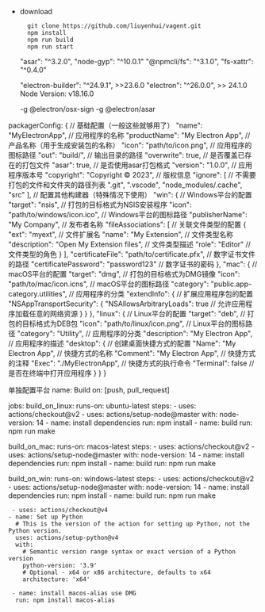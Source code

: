+ download
  ```
    git clone https://github.com/liuyenhui/vagent.git
    npm install
    npm run build
    npm run start
  ```

    "asar": "^3.2.0",
    "node-gyp": "^10.0.1"
    "@npmcli/fs": "^3.1.0",
    "fs-xattr": "^0.4.0"

    "electron-builder": "^24.9.1", >>23.6.0
    "electron": "^26.0.0", >> 24.1.0
    Node Version: v18.16.0

  -g @electron/osx-sign
  -g @electron/asar

packagerConfig: {
  // 基础配置（一般这些就够用了）
  "name": "MyElectronApp", // 应用程序的名称
  "productName": "My Electron App", // 产品名称（用于生成安装包的名称）
  "icon": "path/to/icon.png", // 应用程序的图标路径
  "out": "build/", // 输出目录的路径
  "overwrite": true, // 是否覆盖已存在的打包文件
  "asar": true, // 是否使用asar打包格式
  "version": "1.0.0", // 应用程序版本号
  "copyright": "Copyright © 2023", // 版权信息
  "ignore": [ // 不需要打包的文件和文件夹的路径列表
    ".git",
    ".vscode",
    "node_modules/.cache",
    "src"
  ],
  // 配置其他构建器（特殊情况下使用）
  "win": { // Windows平台的配置
    "target": "nsis", // 打包的目标格式为NSIS安装程序
    "icon": "path/to/windows/icon.ico", // Windows平台的图标路径
    "publisherName": "My Company", // 发布者名称
    "fileAssociations": [ // 关联文件类型的配置
      {
        "ext": "myext", // 文件扩展名
        "name": "My Extension", // 文件类型名称
        "description": "Open My Extension files", // 文件类型描述
        "role": "Editor" // 文件类型的角色
      }
    ],
    "certificateFile": "path/to/certificate.pfx", // 数字证书文件的路径
    "certificatePassword": "password123" // 数字证书的密码
  },
  "mac": { // macOS平台的配置
    "target": "dmg", // 打包的目标格式为DMG镜像
    "icon": "path/to/mac/icon.icns", // macOS平台的图标路径
    "category": "public.app-category.utilities", // 应用程序的分类
    "extendInfo": { // 扩展应用程序包的配置
      "NSAppTransportSecurity": {
        "NSAllowsArbitraryLoads": true // 允许应用程序加载任意的网络资源
      }
    }
  },
  "linux": { // Linux平台的配置
    "target": "deb", // 打包的目标格式为DEB包
    "icon": "path/to/linux/icon.png", // Linux平台的图标路径
    "category": "Utility", // 应用程序的分类
    "description": "My Electron App", // 应用程序的描述
    "desktop": { // 创建桌面快捷方式的配置
      "Name": "My Electron App", // 快捷方式的名称
      "Comment": "My Electron App", // 快捷方式的注释
      "Exec": "./MyElectronApp", // 快捷方式的执行命令
      "Terminal": false // 是否在终端中打开应用程序
    }
  }
}

单独配置平台
name: Build
on: [push, pull_request]

jobs:
  build_on_linux:
    runs-on: ubuntu-latest
    steps:
    - uses: actions/checkout@v2
    - uses: actions/setup-node@master
      with:
        node-version: 14
    - name: install dependencies
      run: npm install
    - name: build
      run: npm run make

  build_on_mac:
    runs-on: macos-latest
    steps:
    - uses: actions/checkout@v2
    - uses: actions/setup-node@master
      with:
        node-version: 14
    - name: install dependencies
      run: npm install
    - name: build
      run: npm run make

  build_on_win:
    runs-on: windows-latest
    steps:
    - uses: actions/checkout@v2
    - uses: actions/setup-node@master
      with:
        node-version: 14
    - name: install dependencies
      run: npm install
    - name: build
      run: npm run make

     - uses: actions/checkout@v4
    - name: Set up Python
      # This is the version of the action for setting up Python, not the Python version.
      uses: actions/setup-python@v4
      with:
        # Semantic version range syntax or exact version of a Python version
        python-version: '3.9'
        # Optional - x64 or x86 architecture, defaults to x64
        architecture: 'x64'

     - name: install macos-alias use DMG
      run: npm install macos-alias